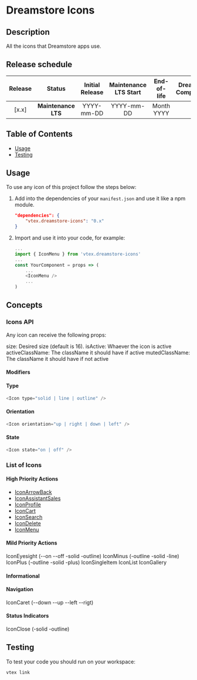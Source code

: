 # Dreamstore Icons

## Description

All the icons that Dreamstore apps use.

## Release schedule

| Release  | Status              | Initial Release | Maintenance LTS Start | End-of-life | Dreamstore Compatibility
| :--:     | :---:               |  :---:          | :---:                 | :---:       | :---: 
| [x.x]    | **Maintenance LTS** |  YYYY-mm-DD     | YYYY-mm-DD            | Month YYYY  | x.x

## Table of Contents
- [Usage](#usage)
- [Testing](#testing)

## Usage

To use any icon of this project follow the steps below:

1. Add into the dependencies of your `manifest.json` and use it like a npm module.
    ```json
    "dependencies": {
        "vtex.dreamstore-icons": "0.x"
    }
    ```

2. Import and use it into your code, for example: 
    ```js
    ...
    import { IconMenu } from 'vtex.dreamstore-icons'
    ...
    const YourComponent = props => (
        ...
        <IconMenu />
        ...
    )
    ```

## Concepts

### Icons API
Any icon can receive the following props:

size: Desired size (default is 16).
isActive: Whaever the icon is active
activeClassName: The className it should have if active
mutedClassName: The className it should have if not active

#### Modifiers

#### Type
```js
<Icon type="solid | line | outline" />
```

#### Orientation
```js
<Icon orientation="up | right | down | left" />
```

#### State
```js
<Icon state="on | off" />
```

### List of Icons

#### High Priority Actions
- [IconArrowBack](https://github.com/vtex-apps/dreamstore-icons/blob/feature/docs/react/IconArrowBack.js)
- [IconAssistantSales](https://github.com/vtex-apps/dreamstore-icons/blob/feature/docs/react/IconAssistantSales.js)
- [IconProfile](https://github.com/vtex-apps/dreamstore-icons/blob/feature/docs/react/IconProfile.js)
- [IconCart](https://github.com/vtex-apps/dreamstore-icons/blob/feature/docs/react/IconCart.js)
- [IconSearch](https://github.com/vtex-apps/dreamstore-icons/blob/feature/docs/react/IconSearch.js)
- [IconDelete](https://github.com/vtex-apps/dreamstore-icons/blob/feature/docs/react/IconDelete.js)
- [IconMenu](https://github.com/vtex-apps/dreamstore-icons/blob/feature/docs/react/IconMenu.js)

#### Mild Priority Actions
IconEyesight (--on --off -solid -outline)
IconMinus (-outline -solid -line)
IconPlus (-outline -solid -plus)
IconSingleItem
IconList
IconGallery

#### Informational

#### Navigation
IconCaret (--down --up --left --rigt)

#### Status Indicators
IconClose (-solid -outline)

## Testing

To test your code you should run on your workspace:

```sh
vtex link
```